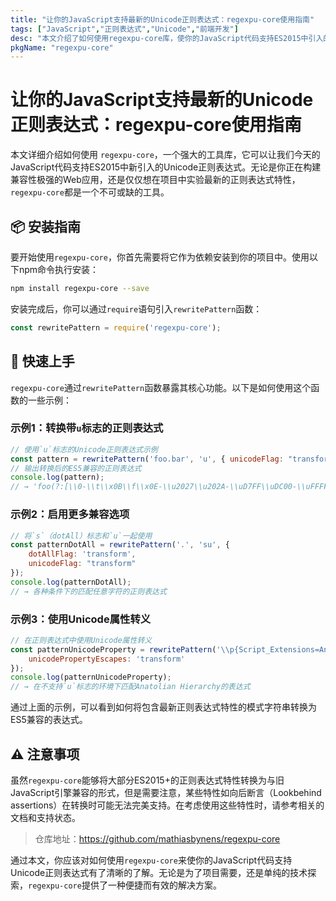 ```yaml
---
title: "让你的JavaScript支持最新的Unicode正则表达式：regexpu-core使用指南"
tags: ["JavaScript","正则表达式","Unicode","前端开发"]
desc: "本文介绍了如何使用regexpu-core库，使你的JavaScript代码支持ES2015中引入的Unicode正则表达式，包括安装方法、API使用及代码示例。"
pkgName: "regexpu-core"
---
```


# 让你的JavaScript支持最新的Unicode正则表达式：regexpu-core使用指南

本文详细介绍如何使用 `regexpu-core`，一个强大的工具库，它可以让我们今天的JavaScript代码支持ES2015中新引入的Unicode正则表达式。无论是你正在构建兼容性极强的Web应用，还是仅仅想在项目中实验最新的正则表达式特性，`regexpu-core`都是一个不可或缺的工具。

## 📦 安装指南

要开始使用`regexpu-core`，你首先需要将它作为依赖安装到你的项目中。使用以下npm命令执行安装：

```bash
npm install regexpu-core --save
```

安装完成后，你可以通过`require`语句引入`rewritePattern`函数：

```javascript
const rewritePattern = require('regexpu-core');
```

## 🚀 快速上手

`regexpu-core`通过`rewritePattern`函数暴露其核心功能。以下是如何使用这个函数的一些示例：

### 示例1：转换带`u`标志的正则表达式

```javascript
// 使用`u`标志的Unicode正则表达式示例
const pattern = rewritePattern('foo.bar', 'u', { unicodeFlag: "transform" });
// 输出转换后的ES5兼容的正则表达式
console.log(pattern);
// → 'foo(?:[\\0-\\t\\x0B\\f\\x0E-\\u2027\\u202A-\\uD7FF\\uDC00-\\uFFFF]|[\\uD800-\\uDBFF][\\uDC00-\\uDFFF]|[\\uD800-\\uDBFF])bar'
```

### 示例2：启用更多兼容选项

```javascript
// 将`s`（dotAll）标志和`u`一起使用
const patternDotAll = rewritePattern('.', 'su', {
    dotAllFlag: 'transform',
    unicodeFlag: "transform"
});
console.log(patternDotAll);
// → 各种条件下的匹配任意字符的正则表达式
```

### 示例3：使用Unicode属性转义

```javascript
// 在正则表达式中使用Unicode属性转义
const patternUnicodeProperty = rewritePattern('\\p{Script_Extensions=Anatolian_Hieroglyphs}', 'u', {
    unicodePropertyEscapes: 'transform'
});
console.log(patternUnicodeProperty);
// → 在不支持`u`标志的环境下匹配Anatolian Hierarchy的表达式
```

通过上面的示例，可以看到如何将包含最新正则表达式特性的模式字符串转换为ES5兼容的表达式。

## ⚠️ 注意事项

虽然`regexpu-core`能够将大部分ES2015+的正则表达式特性转换为与旧JavaScript引擎兼容的形式，但是需要注意，某些特性如向后断言（Lookbehind assertions）在转换时可能无法完美支持。在考虑使用这些特性时，请参考相关的文档和支持状态。

> 仓库地址：https://github.com/mathiasbynens/regexpu-core

通过本文，你应该对如何使用`regexpu-core`来使你的JavaScript代码支持Unicode正则表达式有了清晰的了解。无论是为了项目需要，还是单纯的技术探索，`regexpu-core`提供了一种便捷而有效的解决方案。
